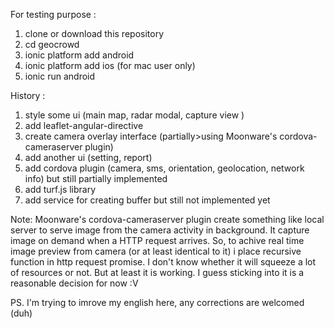 For testing purpose :
  1. clone or download this repository
  2. cd geocrowd
  3. ionic platform add android
  4. ionic platform add ios (for mac user only)
  5. ionic run android
  

History :
  1. style some ui (main map, radar modal, capture view <partialy>)
  2. add leaflet-angular-directive
  3. create camera overlay interface (partially>using Moonware's cordova-cameraserver plugin) <removed>
  4. add another ui (setting, report) 
  5. add cordova plugin (camera, sms, orientation, geolocation, network info) but still partially implemented
  6. add turf.js library
  7. add service for creating buffer but still not implemented yet


Note:
   Moonware's cordova-cameraserver plugin create something like local server to serve image from the camera activity in background. It capture image on demand when a HTTP request arrives. So, to achive real time image preview from camera (or at least identical to it) i place recursive function in http request promise. I don't know whether it will squeeze a lot of resources or not. But at least it is working. I guess sticking into it is a reasonable decision for now :V

PS. I'm trying to imrove my english here, any corrections are welcomed (duh)

